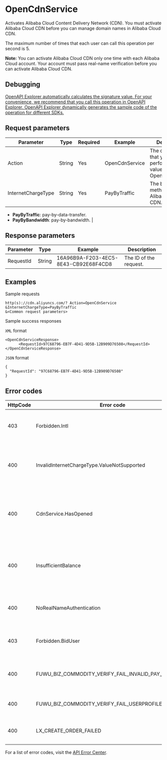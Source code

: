 # OpenCdnService

Activates Alibaba Cloud Content Delivery Network \(CDN\). You must activate Alibaba Cloud CDN before you can manage domain names in Alibaba Cloud CDN.

The maximum number of times that each user can call this operation per second is 5.

**Note:** You can activate Alibaba Cloud CDN only one time with each Alibaba Cloud account. Your account must pass real-name verification before you can activate Alibaba Cloud CDN.

## Debugging

[OpenAPI Explorer automatically calculates the signature value. For your convenience, we recommend that you call this operation in OpenAPI Explorer. OpenAPI Explorer dynamically generates the sample code of the operation for different SDKs.](https://api.aliyun.com/#product=Cdn&api=OpenCdnService&type=RPC&version=2018-05-10)

## Request parameters

|Parameter|Type|Required|Example|Description|
|---------|----|--------|-------|-----------|
|Action|String|Yes|OpenCdnService|The operation that you want to perform. Set the value to OpenCdnService. |
|InternetChargeType|String|Yes|PayByTraffic|The billing method of Alibaba Cloud CDN.

-   **PayByTraffic**: pay-by-data-transfer.
-   **PayByBandwidth**: pay-by-bandwidth. |

## Response parameters

|Parameter|Type|Example|Description|
|---------|----|-------|-----------|
|RequestId|String|16A96B9A-F203-4EC5-8E43-CB92E68F4CD8|The ID of the request. |

## Examples

Sample requests

```
http(s)://cdn.aliyuncs.com/? Action=OpenCdnService
&InternetChargeType=PayByTraffic
&<Common request parameters>
```

Sample success responses

`XML` format

```
<OpenCdnServiceResponse>
      <RequestId>97C68796-EB7F-4D41-9D5B-12B909D76508</RequestId>
</OpenCdnServiceResponse>
```

`JSON` format

```
{
  "RequestId": "97C68796-EB7F-4D41-9D5B-12B909D76508"
}
```

## Error codes

|HttpCode|Error code|Error message|Description|
|--------|----------|-------------|-----------|
|403|Forbidden.Intl|User not authorized to open Intl service.|The error message returned because Alibaba Cloud CDN is available to only selected users.|
|400|InvalidInternetChargeType.ValueNotSupported|The specified value of parameter "InternetChargeType" is not valid.|The error message returned because the specified value of the InternetChargeType parameter is invalid.|
|400|CdnService.HasOpened|Your cdn service has opened.|The error message returned because Alibaba Cloud CDN is already activated under your account. You do not need to activate the service again.|
|400|InsufficientBalance|Your account does not have enough balance.|The error message returned because the balance in your account is insufficient. Top up your account balance and try again.|
|400|NoRealNameAuthentication|Real name authentication is needed.|The error message returned because your account has not passed real-name verification.|
|403|Forbidden.BidUser|Bid user is limited to open service.|The error message returned because you are not authorized to use this service.|
|400|FUWU\_BIZ\_COMMODITY\_VERIFY\_FAIL\_INVALID\_PAY\_METHOD|INVALID\_PAY\_METHOD|The error message returned because the specified payment method is invalid.|
|400|FUWU\_BIZ\_COMMODITY\_VERIFY\_FAIL\_USERPROFILECOMPLETE|MISSING\_USERPROFILE|The error message returned because the required user profile is missing.|
|400|LX\_CREATE\_ORDER\_FAILED|Create order failed|The error message returned because the order failed to be created.|

For a list of error codes, visit the [API Error Center](https://error-center.alibabacloud.com/status/product/Cdn).

